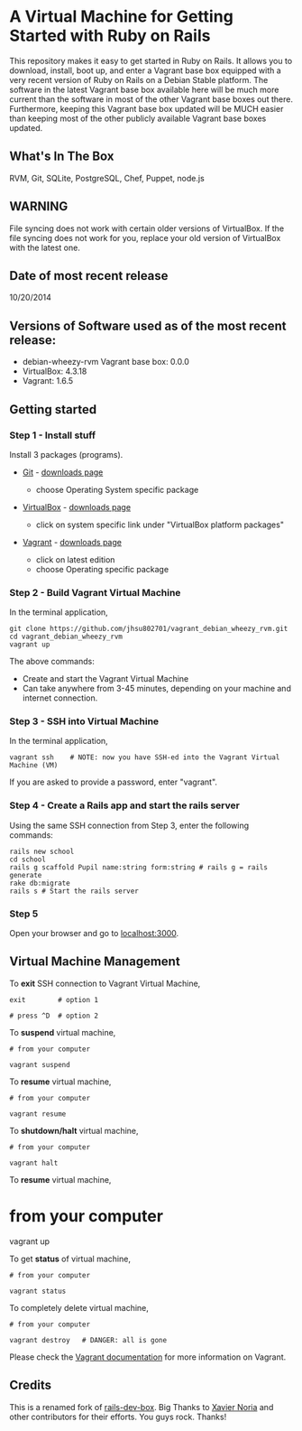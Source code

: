 # A Virtual Machine for Getting Started with Ruby on Rails

This repository makes it easy to get started in Ruby on Rails.  It allows you to download, install, boot up, and 
enter a Vagrant base box equipped with a very recent version of Ruby on Rails on a Debian Stable platform.  The 
software in the latest Vagrant base box available here will be much more current than the software in most of the 
other Vagrant base boxes out there.  Furthermore, keeping this Vagrant base box updated will be MUCH easier than 
keeping most of the other publicly available Vagrant base boxes updated.

## What's In The Box
RVM, Git, SQLite, PostgreSQL, Chef, Puppet, node.js

## WARNING
File syncing does not work with certain older versions of VirtualBox.  If the file syncing does not work for you, 
replace your old version of VirtualBox with the latest one.

## Date of most recent release
10/20/2014

## Versions of Software used as of the most recent release:
* debian-wheezy-rvm Vagrant base box: 0.0.0
* VirtualBox: 4.3.18
* Vagrant: 1.6.5

## Getting started

### Step 1 - Install stuff  
Install 3 packages (programs).  

* [Git](http://git-scm.com/) - [downloads page](http://git-scm.com/downloads)  
  + choose Operating System specific package  

* [VirtualBox](https://www.virtualbox.org) - [downloads page](https://www.virtualbox.org/wiki/Downloads)  
  + click on system specific link under "VirtualBox platform packages"  

* [Vagrant](http://vagrantup.com) - [downloads page](http://downloads.vagrantup.com/)  
  + click on latest edition  
  + choose Operating specific package  


### Step 2 - Build Vagrant Virtual Machine   

In the terminal application,  

    git clone https://github.com/jhsu802701/vagrant_debian_wheezy_rvm.git
    cd vagrant_debian_wheezy_rvm
    vagrant up

The above commands:
- Create and start the Vagrant Virtual Machine  
- Can take anywhere from 3-45 minutes, depending on your machine and internet connection.  

### Step 3 - SSH into Virtual Machine
In the terminal application,  

    vagrant ssh    # NOTE: now you have SSH-ed into the Vagrant Virtual Machine (VM)
    
If you are asked to provide a password, enter "vagrant".

### Step 4 - Create a Rails app and start the rails server
Using the same SSH connection from Step 3, enter the following commands:
```
rails new school
cd school
rails g scaffold Pupil name:string form:string # rails g = rails generate
rake db:migrate
rails s # Start the rails server
```

### Step 5
Open your browser and go to [localhost:3000](http://localhost:3000).  

## Virtual Machine Management

To __exit__ SSH connection to Vagrant Virtual Machine, 

    exit        # option 1

    # press ^D  # option 2


To __suspend__ virtual machine,  
    
    # from your computer

    vagrant suspend


To __resume__ virtual machine,  
    
    # from your computer

    vagrant resume


To __shutdown/halt__ virtual machine,  
    
    # from your computer 

    vagrant halt


To __resume__ virtual machine,  

   # from your computer  

   vagrant up


To get __status__ of virtual machine,  

    # from your computer

    vagrant status


To completely delete virtual machine,  

    # from your computer

    vagrant destroy   # DANGER: all is gone


Please check the [Vagrant documentation](http://vagrantup.com/v1/docs/index.html) for more information on Vagrant.


## Credits 

This is a renamed fork of [rails-dev-box](https://github.com/rails/rails-dev-box). Big Thanks to [Xavier Noria](https://github.com/fxn) and other contributors for their efforts. You guys rock. Thanks!
